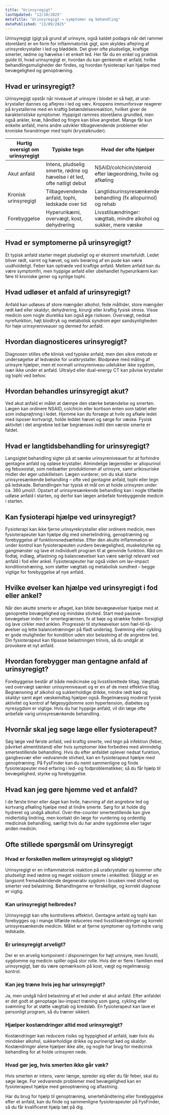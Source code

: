 ```yaml
---
title: "Urinsyregigt"
lastUpdated: "12/10/2025"
metaTitle: "Urinsyregigt → symptomer og behandling"
datePublished: "13/09/2025"
---
```


Urinsyregigt (gigt på grund af urinsyre, også kaldet podagra når det rammer storetåen) er en form for inflammatorisk gigt, som skyldes aflejring af urinsyrekrystaller i led og bløddele. Det giver ofte pludselige, kraftige smerter, rødme og hævelse i et enkelt led. Her får du en enkel og praktisk guide til, hvad urinsyregigt er, hvordan du kan genkende et anfald, hvilke behandlingsmuligheder der findes, og hvordan fysioterapi kan hjælpe med bevægelighed og genoptræning.

## Hvad er urinsyregigt?

Urinsyregigt opstår når niveauet af urinsyre i blodet er så højt, at urat-krystaller dannes og aflejres i led og væv. Kroppens immunforsvar reagerer på krystallerne med en kraftig betændelsesreaktion, hvilket giver de karakteristiske symptomer. Hyppigst rammes storetåens grundled, men også ankler, knæ, håndled og fingre kan blive angrebet. Mange får kun enkelte anfald, mens andre udvikler tilbagevendende problemer eller kroniske forandringer med tophi (krystalknuder).

| Hurtig oversigt om urinsyregigt | Typiske tegn | Hvad der ofte hjælper |
|---|---|---|
| Akut anfald | Intens, pludselig smerte, rødme og hævelse i ét led, ofte natligt debut | NSAID/colchicin/steroid efter lægeordning, hvile og afkøling |
| Kronisk urinsyregigt | Tilbagevendende anfald, tophi, ledskade over tid | Langtidsurinsyresænkende behandling (fx allopurinol) og rehab |
| Forebyggelse | Hyperurikæmi, overvægt, kost, dehydrering | Livsstilsændringer: vægttab, mindre alkohol og sukker, mere væske |

## Hvad er symptomerne på urinsyregigt?

Et typisk anfald starter meget pludseligt og er ekstremt smertefuldt. Ledet bliver rødt, varmt og hævet, og selv berøring af en pude kan være uudholdeligt. Feber kan optræde ved kraftige anfald. Mellem anfald kan du være symptomfri, men hyppige anfald eller ubehandlet hyperurikæmi kan føre til kroniske gener og synlige tophi.

## Hvad udløser et anfald af urinsyregigt?

Anfald kan udløses af store mængder alkohol, fede måltider, store mængder rødt kød eller skaldyr, dehydrering, kirurgi eller kraftig fysisk stress. Visse medicin som nogle diuretika kan også øge risikoen. Overvægt, nedsat nyrefunktion, højt blodtryk og metabolisk syndrom øger sandsynligheden for høje urinsyreniveauer og dermed for anfald.

## Hvordan diagnosticeres urinsyregigt?

Diagnosen stilles ofte klinisk ved typiske anfald, men den sikre metode er undersøgelse af ledvæske for uratkrystaller. Blodprøve med måling af urinsyre hjælper, men et normalt urinsyreniveau udelukker ikke sygdom, især ikke under et anfald. Ultralyd eller dual-energy CT kan påvise krystaller og tophi ved behov.

## Hvordan behandles urinsyregigt akut?

Ved akut anfald er målet at dæmpe den stærke betændelse og smerten. Lægen kan ordinere NSAID, colchicin eller kortison enten som tablet eller som indsprøjtning i ledet. Hjemme kan du forsøge at hvile og afkøle ledet med isposer kortvarigt, holde leddet hævet og sørge for væske. Fysisk aktivitet i det angrebne led bør begrænses indtil den værste smerte er faldet.

## Hvad er langtidsbehandling for urinsyregigt?

Langsigtet behandling sigter på at sænke urinsyreniveauet for at forhindre gentagne anfald og opløse krystaller. Almindelige lægemidler er allopurinol og febuxostat, som nedsætter produktionen af urinsyre, samt urikosuriske midler der øger udskillelsen. Lægen vurderer, om du skal starte urinsyresænkende behandling – ofte ved gentagne anfald, tophi eller tegn på ledskade. Behandlingen har typisk et mål om at holde urinsyren under ca. 360 µmol/l. Opstart af urinsyresænkende behandling kan i nogle tilfælde udløse anfald i starten, og derfor kan lægen anbefale forebyggende medicin i starten.

## Kan fysioterapi hjælpe ved urinsyregigt?

Fysioterapi kan ikke fjerne urinsyrekrystaller eller ordinere medicin, men fysioterapeuter kan hjælpe dig med smertelindring, genoptræning og forebyggelse af funktionsnedsættelse. Efter den akutte inflammation er under kontrol kan fysioterapeuten vurdere bevægelighed, muskelstyrke og gangmønster og lave et individuelt program til at genvinde funktion. Råd om fodtøj, indlæg, aflastning og balanceøvelser kan være særligt relevant ved anfald i fod eller ankel. Fysioterapeuter har også viden om lav-impact konditionstræning, som støtter vægttab og metabolisk sundhed – begge vigtige for forebyggelse af nye anfald.

## Hvilke øvelser kan hjælpe ved urinsyregigt i fod eller ankel?

Når den akutte smerte er aftaget, kan blide bevægeøvelser hjælpe med at genoprette bevægelighed og mindske stivhed. Start med passive bevægelser inden for smertegrænsen, fx at bøje og strække foden forsigtigt og lave cirkler med anklen. Progressér til styrkeøvelser som hæl-til-tå-øvelser og lette balancetræninger på fladt underlag. Svømning eller cykling er gode muligheder for kondition uden stor belastning af de angrebne led. Din fysioterapeut kan tilpasse belastningen trinvis, så du undgår at provokere et nyt anfald.

## Hvordan forebygger man gentagne anfald af urinsyregigt?

Forebyggelse består af både medicinske og livsstilsrettede tiltag. Vægttab ved overvægt sænker urinsyreniveauet og er en af de mest effektive tiltag. Begrænsning af alkohol og sukkerholdige drikke, mindre rødt kød og skaldyr samt øget væskeindtag hjælper også. Regelmæssig moderat fysisk aktivitet og kontrol af følgesygdomme som hypertension, diabetes og nyresygdom er vigtige. Hvis du har hyppige anfald, vil din læge ofte anbefale varig urinsyresænkende behandling.

## Hvornår skal jeg søge læge eller fysioterapeut?

Søg læge ved første anfald, ved kraftig smerte, ved tegn på infektion (feber, påvirket almentilstand) eller hvis symptomer ikke forbedres med almindelig smertestillende behandling. Hvis du efter anfaldet oplever nedsat funktion, gangbesvær eller vedvarende stivhed, kan en fysioterapeut hjælpe med genoptræning. På FysFinder kan du nemt sammenligne og finde fysioterapeuter med erfaring i led- og fodproblematikker, så du får hjælp til bevægelighed, styrke og forebyggelse.

## Hvad kan jeg gøre hjemme ved et anfald?

I de første timer eller dage kan hvile, hævning af det angrebne led og kortvarig afkøling hjælpe med at lindre smerte. Sørg for at holde dig hydreret og undgå alkohol. Over-the-counter smertestillende kan give midlertidig lindring, men kontakt din læge for vurdering og ordentlig medicinsk behandling, særligt hvis du har andre sygdomme eller tager anden medicin.

## Ofte stillede spørgsmål om Urinsyregigt

### Hvad er forskellen mellem urinsyregigt og slidgigt?
Urinsyregigt er en inflammatorisk reaktion på uratkrystaller og kommer ofte pludseligt med rødme og meget voldsom smerte i enkeltled. Slidgigt er en langsomt fremadskridende degenerativ sygdom i brusken med stivhed og smerter ved belastning. Behandlingerne er forskellige, og korrekt diagnose er vigtig.

### Kan urinsyregigt helbredes?
Urinsyregigt kan ofte kontrolleres effektivt. Gentagne anfald og tophi kan forebygges og i mange tilfælde reduceres med livsstilsændringer og korrekt urinsyresænkende medicin. Målet er at fjerne symptomer og forhindre varig ledskade.

### Er urinsyregigt arveligt?
Der er en arvelig komponent i disponeringen for højt urinsyre, men livsstil, sygdomme og medicin spiller også stor rolle. Hvis der er flere i familien med urinsyregigt, bør du være opmærksom på kost, vægt og regelmæssig kontrol.

### Kan jeg træne hvis jeg har urinsyregigt?
Ja, men undgå hård belastning af et led under et akut anfald. Efter anfaldet er det godt at genoptage lav-impact træning som gang, cykling eller svømning for at støtte vægttab og kredsløb. En fysioterapeut kan lave et personligt program, så du træner sikkert.

### Hjælper kostændringer altid mod urinsyregigt?
Kostændringer kan reducere risiko og hyppighed af anfald, især hvis du mindsker alkohol, sukkerholdige drikke og purinerigt kød og skaldyr. Kostændringer alene hjælper ikke alle, og nogle har brug for medicinsk behandling for at holde urinsyren nede.

### Hvad gør jeg, hvis smerten ikke går væk?
Hvis smerten er intens, varer længe, spreder sig eller du får feber, skal du søge læge. For vedvarende problemer med bevægelighed kan en fysioterapeut hjælpe med genoptræning og aflastning.

Har du brug for hjælp til genoptræning, smertehåndtering eller forebyggelse efter et anfald, kan du finde og sammenligne fysioterapeuter på FysFinder, så du får kvalificeret hjælp tæt på dig.